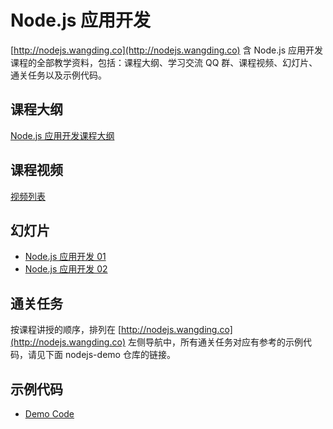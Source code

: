 # Node.js 应用开发

[http://nodejs.wangding.co](http://nodejs.wangding.co) 含 Node.js 应用开发课程的全部教学资料，包括：课程大纲、学习交流 QQ 群、课程视频、幻灯片、通关任务以及示例代码。

## 课程大纲

[Node.js 应用开发课程大纲](http://naotu.baidu.com/file/78f10df711456bbfed4cd77fcfa19045?token=7e206da2e15795da)

## 课程视频

[视频列表](http://nodejs.wangding.co/video.html)

## 幻灯片

- [Node.js 应用开发 01](nodejs01.pptx)
- [Node.js 应用开发 02](nodejs02.pptx)

## 通关任务

按课程讲授的顺序，排列在 [http://nodejs.wangding.co](http://nodejs.wangding.co) 左侧导航中，所有通关任务对应有参考的示例代码，请见下面 nodejs-demo 仓库的链接。

## 示例代码

- [Demo Code](https://gitee.com/wangding/nodejs-demo)
